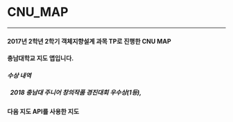 # CNU_MAP
---
#### 2017년 2학년 2학기 객체지향설계 과목 TP로 진행한 CNU MAP
#### 충남대학교 지도 앱입니다.

#### *수상 내역*
##### &nbsp; 2018 충남대 주니어 창의작품 경진대회 우수상(1등), 

#### 다음 지도 API를 사용한 지도 
